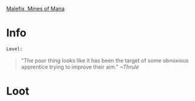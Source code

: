 <!-- TITLE: A Blackened Golem -->

[Malefix, Mines of Mana](malefix)

# Info

```perl
Level: 
```
> "The poor thing looks like it has been the target of some obnoxious apprentice trying to improve their aim."
> *~Thrule*


# Loot